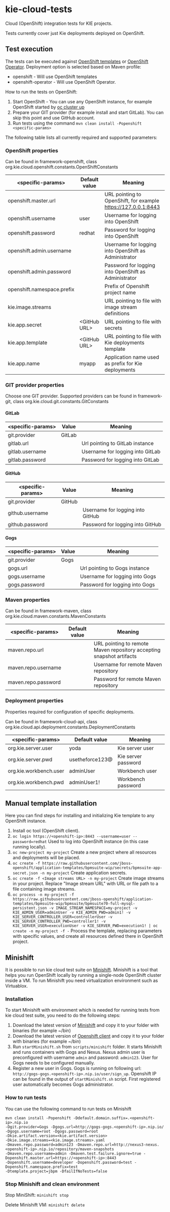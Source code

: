 # kie-cloud-tests
Cloud (OpenShift) integration tests for KIE projects.

Tests currently cover just Kie deployments deployed on OpenShift.

## Test execution

The tests can be executed against [OpenShift templates](https://github.com/jboss-container-images/rhpam-7-openshift-image) or [OpenShift Operator](https://github.com/kiegroup/kie-cloud-operator). Deployment option is selected based on Maven profile:
- openshift - Will use OpenShift templates
- openshift-operator - Will use OpenShift Operator.

How to run the tests on OpenShift:
1. Start OpenShift - You can use any OpenShift instance, for example OpenShift started by [oc cluster up](https://github.com/openshift/origin/blob/master/docs/cluster_up_down.md)
2. Prepare your GIT provider (for example install and start GitLab). You can skip this point and use GitHub account.
3. Run tests using the command `mvn clean install -Popenshift <specific-params>`

The following table lists all currently required and supported parameters:

### OpenShift properties

Can be found in framework-openshift, class org.kie.cloud.openshift.constants.OpenShiftConstants

| \<specific-params\>        | Default value  |  Meaning                                                      |
| -------------------------- | -------------- | ------------------------------------------------------------- |
| openshift.master.url       |                | URL pointing to OpenShift, for example https://127.0.0.1:8443 |
| openshift.username         | user           | Username for logging into OpenShift                           |
| openshift.password         | redhat         | Password for logging into OpenShift                           |
| openshift.admin.username   |                | Username for logging into OpenShift as Administrator          |
| openshift.admin.password   |                | Password for logging into OpenShift as Administrator          |
| openshift.namespace.prefix |                | Prefix of Openshift project name                              |
| kie.image.streams          |                | URL pointing to file with image stream definitions            |
| kie.app.secret             | \<GitHub URL\> | URL pointing to file with secrets                             |
| kie.app.template           | \<GitHub URL\> | URL pointing to file with Kie deployments template            |
| kie.app.name               | myapp          | Application name used as prefix for Kie deployments           |

### GIT provider properties

Choose one GIT provider.
Supported providers can be found in framework-git, class org.kie.cloud.git.constants.GitConstants

#### GitLab

| \<specific-params\> | Value  |  Meaning                              |
| ------------------- | ------ | ------------------------------------- |
| git.provider        | GitLab |                                       |
| gitlab.url          |        | Url pointing to GitLab instance       |
| gitlab.username     |        | Username for logging into GitLab      |
| gitlab.password     |        | Password for logging into GitLab      |

#### GitHub

| \<specific-params\> | Value  |  Meaning                              |
| ------------------- | ------ | ------------------------------------- |
| git.provider        | GitHub |                                       |
| github.username     |        | Username for logging into GitHub      |
| github.password     |        | Password for logging into GitHub      |

#### Gogs

| \<specific-params\> | Value  |  Meaning                              |
| ------------------- | ------ | ------------------------------------- |
| git.provider        | Gogs   |                                       |
| gogs.url            |        | Url pointing to Gogs instance         |
| gogs.username       |        | Username for logging into Gogs        |
| gogs.password       |        | Password for logging into Gogs        |

### Maven properties

Can be found in framework-maven, class org.kie.cloud.maven.constants.MavenConstants

| \<specific-params\>  | Default value  |  Meaning                                                             |
| -------------------- | -------------- | -------------------------------------------------------------------- |
| maven.repo.url       |                | URL pointing to remote Maven repository accepting snapshot artifacts |
| maven.repo.username  |                | Username for remote Maven repository                                 |
| maven.repo.password  |                | Password for remote Maven repository                                 |

### Deployment properties

Properties required for configuration of specific deployments.

Can be found in framework-cloud-api, class org.kie.cloud.api.deployment.constants.DeploymentConstants

| \<specific-params\>    | Default value   |  Meaning             |
| ---------------------- | --------------- | -------------------- |
| org.kie.server.user    | yoda            | Kie server user      |
| org.kie.server.pwd     | usetheforce123@ | Kie server password  |
| org.kie.workbench.user | adminUser       | Workbench user       |
| org.kie.workbench.pwd  | adminUser1!     | Workbench password   |

## Manual template installation

Here you can find steps for installing and initializing Kie template to any OpenShift instance.

1. Install oc tool (OpenShift client).
2. `oc login https://<openshift-ip>:8443 --username=user --password=redhat`
Used to log into OpenShift instance (in this case running locally).
3. `oc new-project my-project`
Create a new project where all resources and deployments will be placed.
4. `oc create -f https://raw.githubusercontent.com/jboss-openshift/application-templates/bpmsuite-wip/secrets/bpmsuite-app-secret.json -n my-project`
Create application secrets.
5. `oc create -f <Image streams URL> -n my-project`
Create image streams in your project. Replace "Image stream URL" with URL or file path to a file containing image streams.
6. `oc process -n my-project -f https://raw.githubusercontent.com/jboss-openshift/application-templates/bpmsuite-wip/bpmsuite/bpmsuite70-full-mysql-persistent.json -v IMAGE_STREAM_NAMESPACE=my-project -v KIE_ADMIN_USER=adminUser -v KIE_ADMIN_PWD=admin1! -v KIE_SERVER_CONTROLLER_USER=controllerUser -v KIE_SERVER_CONTROLLER_PWD=controller1! -v KIE_SERVER_USER=executionUser -v KIE_SERVER_PWD=execution1! | oc create -n my-project -f -`
Process the template, replacing parameters with specific values, and create all resources defined there in OpenShift project.

## Minishift
It is possible to run kie cloud test suite on [Minishift](https://github.com/minishift/minishift).
Minishift is a tool that helps you run OpenShift locally by running a single-node OpenShift cluster inside a VM. To run
Minishift you need virtualization environment such as Virtuablox.

### Installation
To start Minishift with environment which is needed for running tests from kie cloud test suite,
you need to do the following steps:
1. Download the latest version of [Minishift](https://github.com/minishift/minishift/releases) and copy it to your folder
    with binaries (for example ~/bin)
2. Download the latest version of [Openshift client](https://github.com/openshift/origin/releases) and copy it to your
    folder with binaries (for example ~/bin)
3. Run `startMinishift.sh` from `scripts/minishift` folder. It starts Minishift and runs containers with
    Gogs and Nexus. Nexus admin user is preconfigured with username `admin` and
    password: `admin123`. User for Gogs needs to be configured manually.
4. Register a new user in Gogs. Gogs is running on following url:
    `http://gogs-gogs.<openshift-ip>.nip.io/user/sign_up`. Openshift IP can be found in the output of
    `startMinishift.sh` script. First registered user automatically becomes Gogs administrator.


### How to run tests
You can use the following command to run tests on Minishift

```
mvn clean install -Popenshift -Ddefault.domain.suffix=.<openshift-ip>.nip.io
-Dgit.provider=Gogs -Dgogs.url=http://gogs-gogs.<openshift-ip>.nip.io/ -Dgogs.username=root -Dgogs.password=root
-Dkie.artifact.version=<kie.artifact.version>
-Dkie.image.streams=<kie.image.streams>.yaml
-Dmaven.repo.password=admin123 -Dmaven.repo.url=http://nexus3-nexus.<openshift-ip>.nip.io/repository/maven-snapshots
-Dmaven.repo.username=admin -Dmaven.test.failure.ignore=true -Dopenshift.master.url=https://<openshift-ip>:8443
-Dopenshift.username=developer -Dopenshift.password=test -Dopenshift.namespace.prefix=test
-Dtemplate.project=jbpm -DfailIfNoTests=false
```

### Stop Minishift and clean environment
Stop MiniShift: `minishift stop`

Delete Minishift VM: `minishift delete`
 

